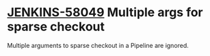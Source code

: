 # [JENKINS-58049](https://issues.jenkins-ci.org/browse/JENKINS-58049) Multiple args for sparse checkout

Multiple arguments to sparse checkout in a Pipeline are ignored.

